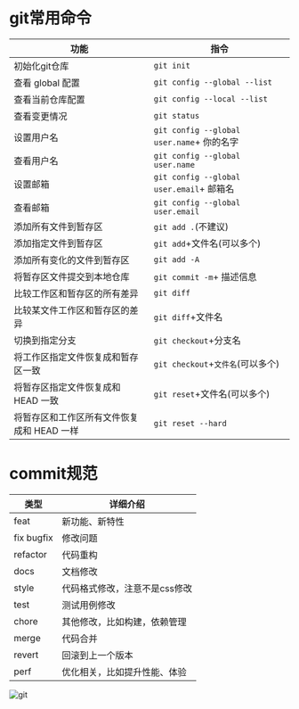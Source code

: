# git常用命令
| 功能              | 指令                            |
| -----------------| ------------------------------  |
| 初始化git仓库          | `git init`                       |
| 查看 global 配置       | `git config --global --list`   |
| 查看当前仓库配置        | `git config --local --list`   |
| 查看变更情况            | `git status`   |
|  设置用户名             | `git config --global user.name`+ 你的名字 |
|  查看用户名             | `git config --global user.name` |
|  设置邮箱               | `git config --global user.email`+ 邮箱名 |
|  查看邮箱              | `git config --global user.email` |
|  添加所有文件到暂存区   | `git add .`(不建议) |
|  添加指定文件到暂存区   | `git add`+文件名(可以多个) |
|  添加所有变化的文件到暂存区   | `git add -A` |
|  将暂存区文件提交到本地仓库   | `git commit -m`+ 描述信息 |
|  比较工作区和暂存区的所有差异   | `git diff` |
|  比较某文件工作区和暂存区的差异   | `git diff`+文件名 |
|  切换到指定分支   | `git checkout`+分支名 |
|  将工作区指定文件恢复成和暂存区一致   | `git checkout`+`文件名`(可以多个) |
|  将暂存区指定文件恢复成和 HEAD 一致   | `git reset`+文件名(可以多个) |
|  将暂存区和工作区所有文件恢复成和 HEAD 一样   | `git reset --hard` |

# commit规范

| 类型         | 详细介绍 |
| ----------- | ----------- |
| feat      | 新功能、新特性   |
| fix	bugfix   | 修改问题        |
|refactor	|代码重构|
|docs	|文档修改|
|style	|代码格式修改，注意不是css修改|
|test	|测试用例修改|
|chore	|其他修改，比如构建，依赖管理|
|merge	|代码合并|
|revert	|回滚到上一个版本|
|perf	|优化相关，比如提升性能、体验|


![git](https://user-images.githubusercontent.com/58834537/224219830-578a574f-9c16-43f7-8aab-8f5e5116ebb9.png)
